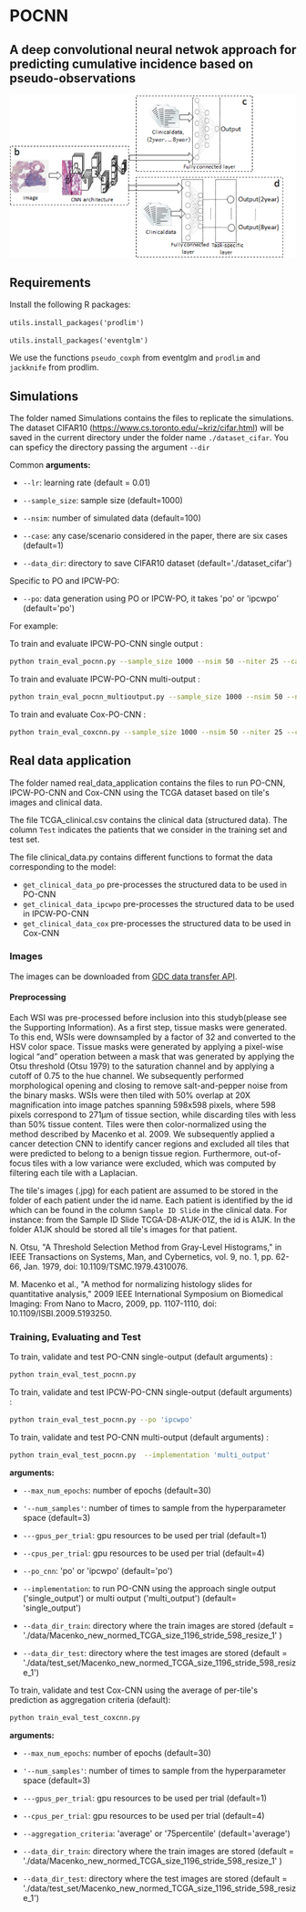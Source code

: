 # POCNN
## A deep convolutional neural netwok approach for predicting cumulative incidence based on pseudo-observations

![](figure/2ndstage.png)

## Requirements
Install the following R packages: 

`utils.install_packages('prodlim')`

`utils.install_packages('eventglm')`

We use the functions `pseudo_coxph` from eventglm  and  `prodlim` and `jackknife` from prodlim.

## Simulations

The folder named Simulations contains the files to replicate the simulations.
The dataset CIFAR10 (https://www.cs.toronto.edu/~kriz/cifar.html) will be saved in the current directory under the folder name `./dataset_cifar`. You can speficy the directory passing the argument  `--dir`

Common **arguments:**

* `--lr`: learning rate (default = 0.01)

* `--sample_size`: sample size (default=1000)

* `--nsim`: number of simulated data (default=100)

* `--case`: any case/scenario considered in the paper, there are six cases (default=1)

* `--data_dir`: directory to save CIFAR10 dataset (default='./dataset_cifar')

Specific to PO and IPCW-PO:

* `--po`: data generation using PO or IPCW-PO, it takes 'po' or 'ipcwpo' (default='po')

For example:

To train and evaluate IPCW-PO-CNN single output :
```sh
python train_eval_pocnn.py --sample_size 1000 --nsim 50 --niter 25 --case 5 --po 'ipcwpo'
```

To train and evaluate IPCW-PO-CNN multi-output :
```sh
python train_eval_pocnn_multioutput.py --sample_size 1000 --nsim 50 --niter 25 --case 5 --po 'ipcwpo'
```

To train and evaluate Cox-PO-CNN :
```sh
python train_eval_coxcnn.py --sample_size 1000 --nsim 50 --niter 25 --case 5
```


## Real data application
The folder named real_data_application contains the files to run PO-CNN, IPCW-PO-CNN and Cox-CNN using the TCGA dataset based on tile's images and clinical data.

The file TCGA_clinical.csv contains the clinical data (structured data). The column `Test` indicates the patients that we consider in the training set and test set.

The file clinical_data.py contains different functions to format the data corresponding to the model:
- `get_clinical_data_po` pre-processes the structured data to be used in PO-CNN
- `get_clinical_data_ipcwpo` pre-processes the structured data to be used in IPCW-PO-CNN
- `get_clinical_data_cox` pre-processes  the structured data to be used in Cox-CNN


### Images 
The images can be downloaded from [GDC data transfer API](https://gdc.cancer.gov/access-data/gdc-data-transfer-tool).

#### Preprocessing
Each WSI was pre-processed before inclusion into this studyb(please see the Supporting Information). As a first step, tissue masks were generated. To this end, WSIs were downsampled by a factor of 32 and converted to the HSV color space. Tissue masks were generated by applying a pixel-wise logical “and” operation between a mask that was generated by applying the Otsu threshold (Otsu 1979) to the saturation channel and by applying a cutoff of 0.75 to the hue channel. We subsequently performed morphological opening and closing to remove salt-and-pepper noise from the binary masks. WSIs were then tiled with 50% overlap at 20X magnification into image patches spanning 598x598 pixels, where 598 pixels correspond to 271µm of tissue section, while discarding tiles with less than 50% tissue content. Tiles were then color-normalized using the method described by Macenko et al. 2009. We subsequently applied a cancer detection CNN to identify cancer regions and excluded all tiles that were predicted to belong to a benign tissue region. Furthermore, out-of-focus tiles with a low variance were excluded, which was computed by filtering each tile with a Laplacian. 

The tile's images (.jpg) for each patient are assumed to be stored in the folder of each patient under the id name. Each patient is identified by the id which can be found in the column `Sample ID Slide` in the clinical data. For instance: from the Sample ID Slide TCGA-D8-A1JK-01Z, the id is A1JK. In the folder A1JK should be stored all tile's images for that patient. 

N. Otsu, "A Threshold Selection Method from Gray-Level Histograms," in IEEE Transactions on Systems, Man, and Cybernetics, vol. 9, no. 1, pp. 62-66, Jan. 1979, doi: 10.1109/TSMC.1979.4310076.

M. Macenko et al., "A method for normalizing histology slides for quantitative analysis," 2009 IEEE International Symposium on Biomedical Imaging: From Nano to Macro, 2009, pp. 1107-1110, doi: 10.1109/ISBI.2009.5193250.

### Training, Evaluating and Test

To train, validate and test PO-CNN single-output (default arguments) :
```sh
python train_eval_test_pocnn.py 
```
To train, validate and test IPCW-PO-CNN single-output (default arguments) :
```sh
python train_eval_test_pocnn.py --po 'ipcwpo' 
```
To train, validate and test PO-CNN multi-output (default arguments) :
```sh
python train_eval_test_pocnn.py  --implementation 'multi_output'
```

**arguments:**

* `--max_num_epochs`:  number of epochs (default=30)

* `'--num_samples'`: number of times to sample from the hyperparameter space  (default=3)

* `---gpus_per_trial`: gpu resources to be used per trial (default=1)

* `--cpus_per_trial`: gpu resources to be used per trial (default=4)

* `--po_cnn`: 'po' or 'ipcwpo' (default='po')

* `--implementation`: to run PO-CNN using the approach single output ('single_output') or multi output ('multi_output') (default= 'single_output')

* `--data_dir_train`: directory where the train images are stored (default = './data/Macenko_new_normed_TCGA_size_1196_stride_598_resize_1' )

* `--data_dir_test`: directory where the test images are stored (default = './data/test_set/Macenko_new_normed_TCGA_size_1196_stride_598_resize_1')

To train, validate and test Cox-CNN using the average of per-tile's prediction as aggregation criteria (default):
```sh
python train_eval_test_coxcnn.py 
```
**arguments:**

* `--max_num_epochs`:  number of epochs (default=30)

* `'--num_samples'`: number of times to sample from the hyperparameter space  (default=3)

* `---gpus_per_trial`: gpu resources to be used per trial (default=1)

* `--cpus_per_trial`: gpu resources to be used per trial (default=4)

* `--aggregation_criteria`: 'average' or '75percentile' (default='average')

* `--data_dir_train`: directory where the train images are stored (default = './data/Macenko_new_normed_TCGA_size_1196_stride_598_resize_1' )

* `--data_dir_test`: directory where the test images are stored (default = './data/test_set/Macenko_new_normed_TCGA_size_1196_stride_598_resize_1')


